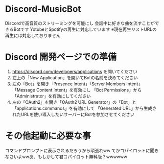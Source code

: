 # Discord-MusicBot
Discordで高音質のストリーミングを可能にし
会話中に好きな曲を流すことができるBotです
YotubeとSpotifyの再生に対応しています
※現在再生リストURLの再生には対応しておりません

# Discord 開発ページでの準備
1. https://discord.com/developers/applications を開いてください
2. 左上の「New Application」を開いてBotの名前を決めてください
3. 左の「Bot」を開き「Presence Intent」「Server Members Intent」「Message Content Intent」を有効にし
   「Bot Permissions」から「Administrator」を有効にしてください
4. 左の「OAuth2」を開き「OAuth2 URL Generator」の「Bot」と「applications.commands」を有効にして
   「Generated URL」から生成されたURLを使い導入したいサーバーにBotを参加させてください

# その他起動に必要な事
コマンドプロンプトに表示されるだろうから頑張れww
てかコパイロットに聞きなさいよwwあ、もしかして君コパイロット無料版？wwwwww
